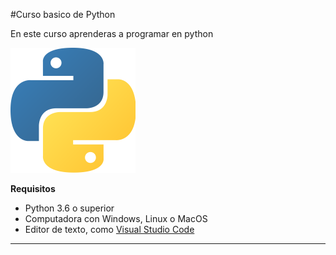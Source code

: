 #Curso basico de Python

En este curso aprenderas a programar en python

![Logo de Python](Logo_Python.png)

**Requisitos**

- Python 3.6 o superior
- Computadora con Windows, Linux o MacOS
- Editor de texto, como [Visual Studio Code](https://code.visualstudio.com/download)
-----------------------------------------------------------
